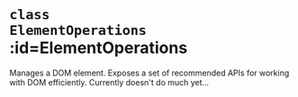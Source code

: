 
# <code>class <b>ElementOperations</b></code> :id=ElementOperations

Manages a DOM element. Exposes a set of recommended APIs for working with
DOM efficiently. Currently doesn't do much yet...












        